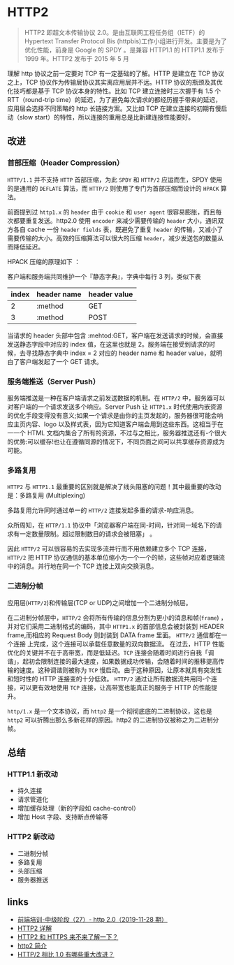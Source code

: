 # HTTP2

> HTTP2 即超文本传输协议 2.0。是由互联网工程任务组（IETF）的 Hypertext Transfer Protocol Bis (httpbis)工作小组进行开发。主要是为了优化性能，前身是 Google 的 SPDY 。是兼容 HTTP1.1 的 HTTP1.1 发布于 1999 年。HTTP2 发布于 2015 年 5 月

理解 http 协议之前一定要对 TCP 有一定基础的了解。HTTP 是建立在 TCP 协议之上，TCP 协议作为传输层协议其实离应用层并不远。HTTP 协议的瓶颈及其优化技巧都是基于 TCP 协议本身的特性。比如 TCP 建立连接时三次握手有 1.5 个 RTT（round-trip time）的延迟，为了避免每次请求的都经历握手带来的延迟，应用层会选择不同策略的 http 长链接方案。又比如 TCP 在建立连接的初期有慢启动（slow start）的特性，所以连接的重用总是比新建连接性能要好。

## 改进

### 首部压缩（Header Compression）

`HTTP/1.1` 并不支持 `HTTP` 首部压缩，为此 `SPDY` 和 `HTTP/2` 应运而生，SPDY 使用的是通用的 `DEFLATE` 算法，而 `HTTP/2` 则使用了专门为首部压缩而设计的 `HPACK` 算法。

前面提到过 `http1.x` 的 `header` 由于 `cookie` 和 `user agent` 很容易膨胀，而且每次都要重复发送。http2.0 使用 `encoder` 来减少需要传输的 `header` 大小，通讯双方各自 cache 一份 `header fields` 表，既避免了重复 `header` 的传输，又减小了需要传输的大小。高效的压缩算法可以很大的压缩 `header`，减少发送包的数量从而降低延迟。

HPACK 压缩的原理如下 ：

客户端和服务端共同维护一个『静态字典』，字典中每行 3 列，类似下表

| index | header name | header value |
| ----- | ----------- | ------------ |
| 2     | :method     | GET          |
| 3     | :method     | POST         |

当请求的 header 头部中包含 :mehtod:GET，客户端在发送请求的时候，会直接发送静态字段中对应的 index 值，在这里也就是 2。服务端在接受到请求的时候，去寻找静态字典中 index = 2 对应的 header name 和 header value，就明白了客户端发起了一个 GET 请求。

### 服务端推送（Server Push）

服务端推送是一种在客户端请求之前发送数据的机制。在 `HTTP/2` 中，服务器可以对客户端的一个请求发送多个响应。Server Push 让 `HTTP1.x` 时代使用内嵌资源的优化手段变得没有意义;如果一个请求是由你的主页发起的，服务器很可能会响应主页内容、logo 以及样式表，因为它知道客户端会用到这些东西。这相当于在一一个 HTML 文档内集合了所有的资源，不过与之相比，服务器推送还有-个很大的优势:可以缓存!也让在遵循同源的情况下，不同页面之间可以共享缓存资源成为可能。

### 多路复用

`HTTP2` 与 `HTTP1.1` 最重要的区别就是解决了线头阻塞的问题！其中最重要的改动是：多路复用 (Multiplexing)

多路复用允许同时通过单一的 `HTTP/2` 连接发起多重的请求-响应消息。

众所周知，在 `HTTP/1.1` 协议中「浏览器客户端在同-时间，针对同一域名下的请求有一定数量限制。超过限制数目的请求会被阻塞」 。

因此 `HTTP/2` 可以很容易的去实现多流并行而不用依赖建立多个 TCP 连接，`HTTP/2` 把 HTTP 协议通信的基本单位缩小为一个一个的帧，这些帧对应着逻辑流中的消息。并行地在同一个 TCP 连接上双向交换消息。

### 二进制分帧

应用层(`HTTP/2`)和传输层(TCP or UDP)之间增加一个二进制分帧层。

在二进制分帧层中，`HTTP/2` 会将所有传输的信息分割为更小的消息和帧(`frame`) ，并对它们采用二进制格式的编码，其中 `HTTP1.x` 的首部信息会被封装到 HEADER frame,而相应的 Request Body 则封装到 DATA frame 里面。
`HTTP/2` 通信都在一个连接 上完成，这个连接可以承载任意数量的双向数据流。
在过去，HTTP 性能优化的关键并不在于高带宽，而是低延迟。`TCP` 连接会随着时间进行自我「调谐」，起初会限制连接的最大速度，如果数据成功传输，会随着时间的推移提高传输的速度。这种调谐则被称为 `TCP` 慢启动。由于这种原因，让原本就具有突发性和短时性的 HTTP 连接变的十分低效。
`HTTP/2` 通过让所有数据流共用同-个连接，可以更有效地使用 `TCP` 连接，让高带宽也能真正的服务于 HTTP 的性能提升。

`http/1.x` 是一个文本协议，而 `http2` 是一个彻彻底底的二进制协议，这也是 `http2` 可以折腾出那么多新花样的原因。http2 的二进制协议被称之为二进制分帧。

## 总结

### HTTP1.1 新改动

- 持久连接
- 请求管道化
- 增加缓存处理（新的字段如 cache-control）
- 增加 Host 字段、支持断点传输等

### HTTP2 新改动

- 二进制分帧
- 多路复用
- 头部压缩
- 服务器推送

## links

- [前端培训-中级阶段（27）- http 2.0（2019-11-28 期）](https://segmentfault.com/a/1190000020989869)
- [HTTP2 详解](https://juejin.im/post/5b88a4f56fb9a01a0b31a67e)
- [HTTP2 和 HTTPS 来不来了解一下？](https://juejin.im/post/5b5ef5a25188251af86bfebf)
- [http2 简介](https://juejin.im/post/5aaccf8f51882555784dbabc)
- [HTTP/2 相比 1.0 有哪些重大改进？](https://www.zhihu.com/question/34074946)
